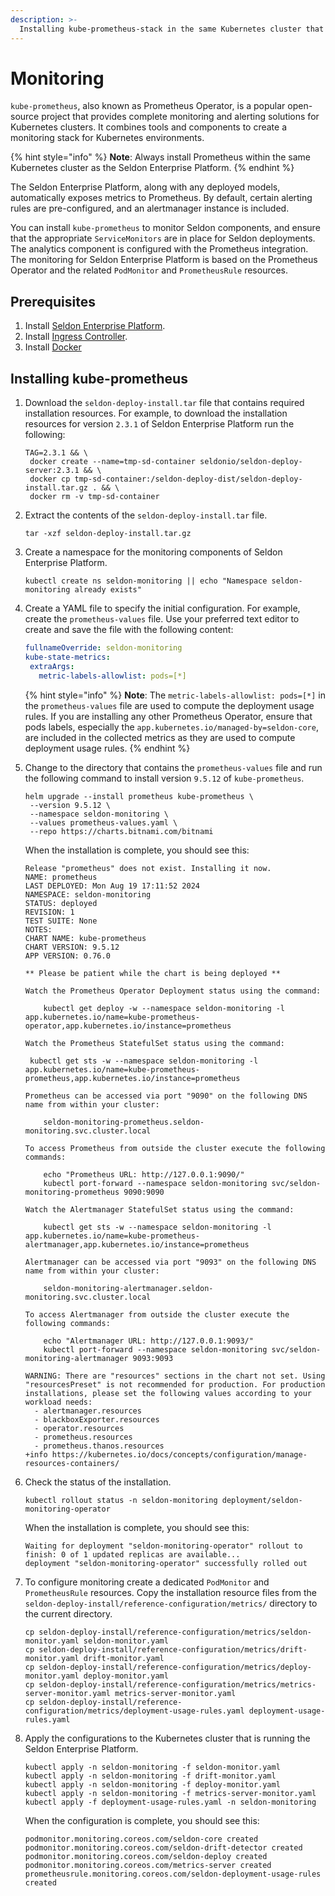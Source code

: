 ```yaml
---
description: >-
  Installing kube-prometheus-stack in the same Kubernetes cluster that hosts the Seldon Enterprise Platform.
---
```


# Monitoring

`kube-prometheus`, also known as Prometheus Operator, is a popular open-source project that provides complete monitoring and alerting solutions for Kubernetes clusters. It combines tools and components to create a monitoring stack for Kubernetes environments.

{% hint style="info" %}
**Note**: Always install Prometheus within the same Kubernetes cluster as the Seldon Enterprise Platform.
{% endhint %}

The Seldon Enterprise Platform, along with any deployed models, automatically exposes metrics to Prometheus. By default, certain alerting rules are pre-configured, and an alertmanager instance is included.

You can install `kube-prometheus` to monitor Seldon components, and ensure that the appropriate `ServiceMonitors` are in place for Seldon deployments. The analytics component is configured with the Prometheus integration. The monitoring for Seldon Enterprise Platform is based on the Prometheus Operator and the related `PodMonitor` and `PrometheusRule` resources. 

## Prerequisites

1. Install [Seldon Enterprise Platform](../seldon-enterprise-platform.md).
2. Install [Ingress Controller](../ingress-controller/).
3. Install [Docker](https://docs.docker.com/engine/install/)

## Installing kube-prometheus

1. Download the `seldon-deploy-install.tar` file that contains required installation resources. For example, to download the installation resources for version `2.3.1` of Seldon Enterprise Platform run the following:
   ```
   TAG=2.3.1 && \
    docker create --name=tmp-sd-container seldonio/seldon-deploy-server:2.3.1 && \
    docker cp tmp-sd-container:/seldon-deploy-dist/seldon-deploy-install.tar.gz . && \
    docker rm -v tmp-sd-container
   ```
1. Extract the contents of the `seldon-deploy-install.tar` file.
   ```
   tar -xzf seldon-deploy-install.tar.gz
   ```
1. Create a namespace for the monitoring components of Seldon Enterprise Platform.
   ```
   kubectl create ns seldon-monitoring || echo "Namespace seldon-monitoring already exists"
   ```
1. Create a YAML file to specify the initial configuration. For example, create the `prometheus-values` file. Use your preferred text editor to create and save the file with the following content:

    ```yaml
    fullnameOverride: seldon-monitoring
    kube-state-metrics:
     extraArgs:
       metric-labels-allowlist: pods=[*]
    ```
   {% hint style="info" %}
   **Note**: The `metric-labels-allowlist: pods=[*]` in the `prometheus-values` file are used to compute the deployment usage rules. If you are installing any other Prometheus Operator, ensure that pods labels, especially the `app.kubernetes.io/managed-by=seldon-core`, are included in the collected metrics as they are used to compute deployment usage rules.
   {% endhint %}
   
1. Change to the directory that contains the `prometheus-values` file and run the following command to install version `9.5.12` of `kube-prometheus`. 
   ```
   helm upgrade --install prometheus kube-prometheus \
    --version 9.5.12 \
    --namespace seldon-monitoring \
    --values prometheus-values.yaml \
    --repo https://charts.bitnami.com/bitnami
    ```
   When the installation is complete, you should see this:
   ```
   Release "prometheus" does not exist. Installing it now.
   NAME: prometheus
   LAST DEPLOYED: Mon Aug 19 17:11:52 2024
   NAMESPACE: seldon-monitoring
   STATUS: deployed
   REVISION: 1
   TEST SUITE: None
   NOTES:
   CHART NAME: kube-prometheus
   CHART VERSION: 9.5.12
   APP VERSION: 0.76.0

   ** Please be patient while the chart is being deployed **

   Watch the Prometheus Operator Deployment status using the command:

       kubectl get deploy -w --namespace seldon-monitoring -l app.kubernetes.io/name=kube-prometheus-operator,app.kubernetes.io/instance=prometheus

   Watch the Prometheus StatefulSet status using the command:

    kubectl get sts -w --namespace seldon-monitoring -l app.kubernetes.io/name=kube-prometheus-prometheus,app.kubernetes.io/instance=prometheus

   Prometheus can be accessed via port "9090" on the following DNS name from within your cluster:

       seldon-monitoring-prometheus.seldon-monitoring.svc.cluster.local

   To access Prometheus from outside the cluster execute the following commands:

       echo "Prometheus URL: http://127.0.0.1:9090/"
       kubectl port-forward --namespace seldon-monitoring svc/seldon-monitoring-prometheus 9090:9090

   Watch the Alertmanager StatefulSet status using the command:

       kubectl get sts -w --namespace seldon-monitoring -l app.kubernetes.io/name=kube-prometheus-alertmanager,app.kubernetes.io/instance=prometheus

   Alertmanager can be accessed via port "9093" on the following DNS name from within your cluster:

       seldon-monitoring-alertmanager.seldon-monitoring.svc.cluster.local

   To access Alertmanager from outside the cluster execute the following commands:

       echo "Alertmanager URL: http://127.0.0.1:9093/"
       kubectl port-forward --namespace seldon-monitoring svc/seldon-monitoring-alertmanager 9093:9093

   WARNING: There are "resources" sections in the chart not set. Using "resourcesPreset" is not recommended for production. For production installations, please set the following values according to your workload needs:
     - alertmanager.resources
     - blackboxExporter.resources
     - operator.resources
     - prometheus.resources
     - prometheus.thanos.resources
   +info https://kubernetes.io/docs/concepts/configuration/manage-resources-containers/

   ```
1. Check the status of the installation.
   ```
   kubectl rollout status -n seldon-monitoring deployment/seldon-monitoring-operator
   ```
   When the installation is complete, you should see this:
   ```
   Waiting for deployment "seldon-monitoring-operator" rollout to finish: 0 of 1 updated replicas are available...
   deployment "seldon-monitoring-operator" successfully rolled out
   ```
1. To configure monitoring create a dedicated `PodMonitor` and `PrometheusRule` resources. Copy the installation resource files from the `seldon-deploy-install/reference-configuration/metrics/` directory to the current directory.
   ```
   cp seldon-deploy-install/reference-configuration/metrics/seldon-monitor.yaml seldon-monitor.yaml
   cp seldon-deploy-install/reference-configuration/metrics/drift-monitor.yaml drift-monitor.yaml
   cp seldon-deploy-install/reference-configuration/metrics/deploy-monitor.yaml deploy-monitor.yaml
   cp seldon-deploy-install/reference-configuration/metrics/metrics-server-monitor.yaml metrics-server-monitor.yaml
   cp seldon-deploy-install/reference-configuration/metrics/deployment-usage-rules.yaml deployment-usage-rules.yaml
   ```
1. Apply the configurations to the Kubernetes cluster that is running the Seldon Enterprise Platform.
   ```
   kubectl apply -n seldon-monitoring -f seldon-monitor.yaml
   kubectl apply -n seldon-monitoring -f drift-monitor.yaml
   kubectl apply -n seldon-monitoring -f deploy-monitor.yaml
   kubectl apply -n seldon-monitoring -f metrics-server-monitor.yaml
   kubectl apply -f deployment-usage-rules.yaml -n seldon-monitoring
   ```
   When the configuration is complete, you should see this:
   ```
   podmonitor.monitoring.coreos.com/seldon-core created
   podmonitor.monitoring.coreos.com/seldon-drift-detector created
   podmonitor.monitoring.coreos.com/seldon-deploy created
   podmonitor.monitoring.coreos.com/metrics-server created
   prometheusrule.monitoring.coreos.com/seldon-deployment-usage-rules created
   ```
      

